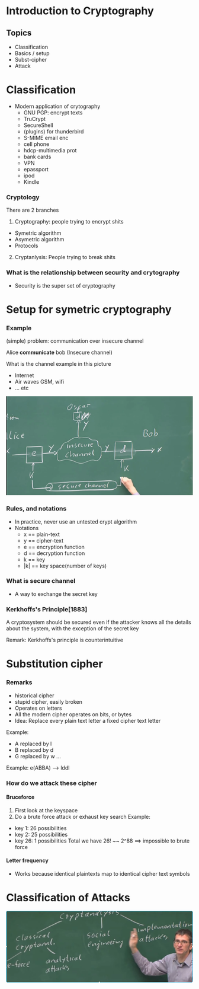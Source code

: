 # Introduction to Cryptography

## Topics
- Classification 
- Basics / setup
- Subst-cipher
- Attack

# Classification
- Modern application of crytography
  - GNU PGP: encrypt texts
  - TruCrypt
  - SecureShell
  - (plugins) for thunderbird
  - S-MIME email enc
  - cell phone
  - hdcp-multimedia prot
  - bank cards
  - VPN
  - epassport
  - ipod
  - Kindle

### Cryptology
There are 2 branches
1. Cryptography: people trying to encrypt shits
  - Symetric algorithm
  - Asymetric algorithm
  - Protocols
2. Cryptanlysis: People trying to break shits

### What is the relationship between security and crytography
- Security is the super set of cryptography


# Setup for symetric cryptography

### Example
(simple) problem: communication over insecure channel

Alice              **communicate**                  bob
                  (Insecure channel)

What is the channel example in this picture
- Internet
- Air waves GSM, wifi
- ... etc

![overall-communication](pics/lec1-pic.png)

### Rules, and notations
- In practice, never use an untested crypt algorithm
- Notations
  -  x   == plain-text
  -  y   == cipher-text
  -  e   == encryption function
  -  d   == decryption function
  -  k   == key
  - |k| == key space(number of keys)

### What is secure channel
- A way to exchange the secret key

### Kerkhoffs's Principle[1883]
A cryptosystem should be secured even if the attacker knows all the details about the system, with the exception of the secret key

Remark: Kerkhoffs's principle is counterintuitive

# Substitution cipher

### Remarks
- historical cipher
- stupid cipher, easily broken
- Operates on letters
- All the modern cipher operates on bits, or bytes
- Idea: Replace every plain text letter a fixed cipher text letter

Example:
- A replaced by l
- B replaced by d
- G replaced by w
...

Example: e(ABBA) --> lddl

### How do we attack these cipher
#### Bruceforce
1. First look at the keyspace
2. Do a brute force attack or exhaust key search
Example: 
- key 1: 26 possibilities
- key 2: 25 possibilities
- key 26: 1 possibilities
Total we have 26! ~~ 2^88
==> impossible to brute force

#### Letter frequency
- Works because identical plaintexts map to identical cipher text symbols


# Classification of Attacks
![overall-communication](pics/attacks.png)
